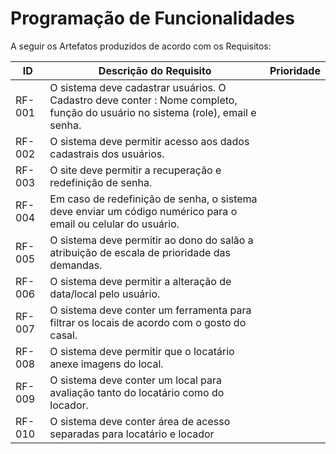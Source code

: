 # Programação de Funcionalidades

A seguir os Artefatos produzidos de acordo com os Requisitos:

|ID    | Descrição do Requisito  | Prioridade |
|------|-----------------------------------------|----|
|RF-001| O sistema deve cadastrar usuários. O Cadastro deve conter : Nome completo, função do usuário no sistema (role), email e senha.  |  |
|RF-002| O sistema deve permitir acesso aos dados cadastrais dos usuários. |  | 
|RF-003| O site deve permitir a recuperação e redefinição de senha. |  |
|RF-004| Em caso de redefinição de senha, o sistema deve enviar um código numérico para o email ou celular do usuário. | |
|RF-005| O sistema deve permitir ao dono do salão a atribuição de escala de prioridade das demandas.   |  |
|RF-006| O sistema deve permitir a alteração de data/local pelo usuário.  | |
|RF-007| O sistema deve conter um ferramenta para filtrar os locais de acordo com o gosto do casal. |  |
|RF-008| O sistema deve permitir que o locatário anexe imagens do local. |  |
|RF-009| O sistema deve conter um local para avaliação tanto do locatário como do locador. |  |
|RF-010| O sistema deve conter área de acesso separadas para locatário e locador |  |

